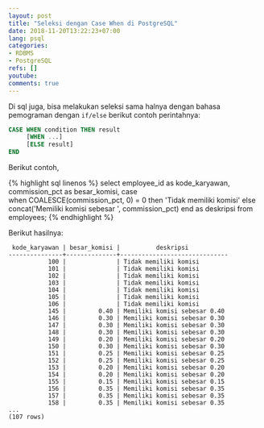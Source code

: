 ```yaml
---
layout: post
title: "Seleksi dengan Case When di PostgreSQL"
date: 2018-11-20T13:22:23+07:00
lang: psql
categories:
- RDBMS
- PostgreSQL
refs: []
youtube: 
comments: true
---
```


Di sql juga, bisa melakukan seleksi sama halnya dengan bahasa pemograman dengan `if/else` berikut contoh perintahnya:

```sql
CASE WHEN condition THEN result
     [WHEN ...]
     [ELSE result]
END
```

Berikut contoh,

{% highlight sql linenos %}
select
    employee_id as kode_karyawan,
    commission_pct as besar_komisi,
    case    
        when COALESCE(commission_pct, 0) = 0 
            then 'Tidak memiliki komisi'
        else 
            concat('Memiliki komisi sebesar ', commission_pct)
    end as deskripsi
from 
    employees;
{% endhighlight %}

Berikut hasilnya:

```postgresql-console
 kode_karyawan | besar_komisi |          deskripsi           
---------------+--------------+------------------------------
           100 |              | Tidak memiliki komisi
           101 |              | Tidak memiliki komisi
           102 |              | Tidak memiliki komisi
           103 |              | Tidak memiliki komisi
           104 |              | Tidak memiliki komisi
           105 |              | Tidak memiliki komisi
           106 |              | Tidak memiliki komisi
           145 |         0.40 | Memiliki komisi sebesar 0.40
           146 |         0.30 | Memiliki komisi sebesar 0.30
           147 |         0.30 | Memiliki komisi sebesar 0.30
           148 |         0.30 | Memiliki komisi sebesar 0.30
           149 |         0.20 | Memiliki komisi sebesar 0.20
           150 |         0.30 | Memiliki komisi sebesar 0.30
           151 |         0.25 | Memiliki komisi sebesar 0.25
           152 |         0.25 | Memiliki komisi sebesar 0.25
           153 |         0.20 | Memiliki komisi sebesar 0.20
           154 |         0.20 | Memiliki komisi sebesar 0.20
           155 |         0.15 | Memiliki komisi sebesar 0.15
           156 |         0.35 | Memiliki komisi sebesar 0.35
           157 |         0.35 | Memiliki komisi sebesar 0.35
           158 |         0.35 | Memiliki komisi sebesar 0.35
...
(107 rows)
```